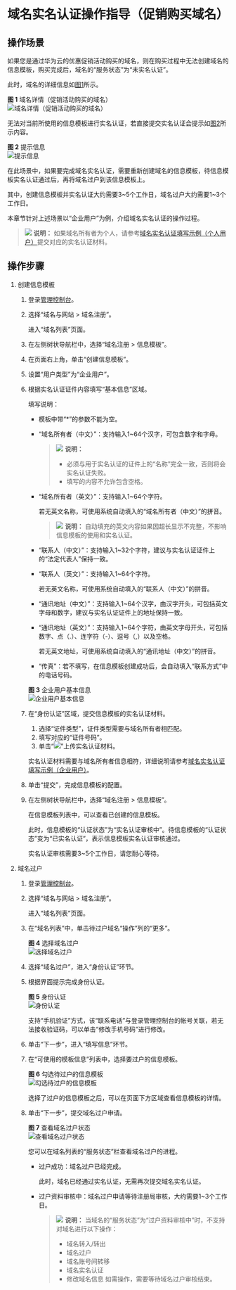 # 域名实名认证操作指导（促销购买域名）<a name="domain_ug_320008"></a>

## 操作场景<a name="section13471122018592"></a>

如果您是通过华为云的优惠促销活动购买的域名，则在购买过程中无法创建域名的信息模板，购买完成后，域名的“服务状态”为“未实名认证”。

此时，域名的详细信息如[图1](#fig1755316215115)所示。

**图 1**  域名详情（促销活动购买的域名）<a name="fig1755316215115"></a>  
![](figures/域名详情（促销活动购买的域名）.jpg "域名详情（促销活动购买的域名）")

无法对当前所使用的信息模板进行实名认证，若直接提交实名认证会提示如[图2](#fig1761823201010)所示内容。

**图 2**  提示信息<a name="fig1761823201010"></a>  
![](figures/提示信息.png "提示信息")

在此场景中，如果要完成域名实名认证，需要重新创建域名的信息模板，待信息模板实名认证通过后，再将域名过户到该信息模板上。

其中，创建信息模板并实名认证大约需要3\~5个工作日，域名过户大约需要1\~3个工作日。

本章节针对上述场景以“企业用户”为例，介绍域名实名认证的操作过程。

>![](public_sys-resources/icon-note.gif) **说明：** 
>如果域名所有者为个人，请参考[域名实名认证填写示例（个人用户）](域名实名认证填写示例（个人用户）.md)提交对应的实名认证材料。

## 操作步骤<a name="section1017501015716"></a>

1.  创建信息模板
    1.  登录[管理控制台](https://auth.huaweicloud.com/authui/login.html?locale=zh-cn#/login)。
    2.  选择“域名与网站 \> 域名注册”。

        进入“域名列表”页面。

    3.  在左侧树状导航栏中，选择“域名注册 \> 信息模板”。
    4.  在页面右上角，单击“创建信息模板”。
    5.  设置“用户类型”为“企业用户”。
    6.  根据实名认证证件内容填写“基本信息”区域。

        填写说明：

        -   模板中带“\*”的参数不能为空。
        -   “域名所有者（中文）”：支持输入1\~64个汉字，可包含数字和字母。

            >![](public_sys-resources/icon-note.gif) **说明：** 
            >-   必须与用于实名认证的证件上的“名称”完全一致，否则将会实名认证失败。
            >-   填写的内容不允许包含空格。

        -   “域名所有者（英文）”：支持输入1\~64个字符。

            若无英文名称，可使用系统自动填入的“域名所有者（中文）”的拼音。

            >![](public_sys-resources/icon-note.gif) **说明：** 
            >自动填充的英文内容如果因超长显示不完整，不影响信息模板的使用和实名认证。

        -   “联系人（中文）”：支持输入1\~32个字符，建议与实名认证证件上的“法定代表人”保持一致。
        -   “联系人（英文）”：支持输入1\~64个字符。

            若无英文名称，可使用系统自动填入的“联系人（中文）”的拼音。

        -   “通讯地址（中文）”：支持输入1\~64个汉字，由汉字开头，可包括英文字母和数字，建议与实名认证证件上的地址保持一致。
        -   “通讯地址（英文）”：支持输入1\~64个字符，由英文字母开头，可包括数字、点（.）、连字符（-）、逗号（,）以及空格。

            若无英文地址，可使用系统自动填入的“通讯地址（中文）”的拼音。

        -   “传真”：若不填写，在信息模板创建成功后，会自动填入“联系方式”中的电话号码。

        **图 3**  企业用户基本信息<a name="domain_ug_340003_zh-cn_topic_0212131360_fig47133942619"></a>  
        ![](figures/企业用户基本信息.png "企业用户基本信息")

    7.  在“身份认证”区域，提交信息模板的实名认证材料。

        1.  选择“证件类型”，证件类型需要与域名所有者相匹配。
        2.  填写对应的“证件号码”。
        3.  单击“![](figures/icon-upload.png)”上传实名认证材料。

        实名认证材料需要与域名所有者信息相符，详细说明请参考[域名实名认证填写示例（企业用户）](域名实名认证填写示例（企业用户）.md)。

    8.  单击“提交”，完成信息模板的配置。
    9.  在左侧树状导航栏中，选择“域名注册 \> 信息模板”。

        在信息模板列表中，可以查看已创建的信息模板。

        此时，信息模板的“认证状态”为“实名认证审核中”。待信息模板的“认证状态”变为“已实名认证”，表示信息模板实名认证审核通过。

        实名认证审核需要3\~5个工作日，请您耐心等待。

2.  域名过户
    1.  登录[管理控制台](https://auth.huaweicloud.com/authui/login.html?locale=zh-cn#/login)。
    2.  选择“域名与网站 \> 域名注册”。

        进入“域名列表”页面。

    1.  在“域名列表”中，单击待过户域名“操作”列的“更多”。

        **图 4**  选择域名过户<a name="domain_ug_350002_fig1315721716715"></a>  
        ![](figures/选择域名过户.png "选择域名过户")

    2.  选择“域名过户”，进入“身份认证”环节。
    3.  根据界面提示完成身份认证。

        **图 5**  身份认证<a name="domain_ug_350002_fig488581123517"></a>  
        ![](figures/身份认证.png "身份认证")

        支持“手机验证”方式，该“联系电话”与登录管理控制台的帐号关联，若无法接收验证码，可以单击“修改手机号码”进行修改。

    4.  单击“下一步”，进入“填写信息”环节。
    5.  在“可使用的模板信息”列表中，选择要过户的信息模板。

        **图 6**  勾选待过户的信息模板<a name="domain_ug_350002_fig101288014298"></a>  
        ![](figures/勾选待过户的信息模板.png "勾选待过户的信息模板")

        选择了过户的信息模板之后，可以在页面下方区域查看信息模板的详情。

    6.  单击“下一步”，提交域名过户申请。

        **图 7**  查看域名过户状态<a name="domain_ug_350002_fig192642325458"></a>  
        ![](figures/查看域名过户状态.png "查看域名过户状态")

        您可以在域名列表的“服务状态”栏查看域名过户的进程。

        -   过户成功：域名过户已经完成。

            此时，域名已经通过实名认证，无需再次提交域名实名认证。

        -   过户资料审核中：域名过户申请等待注册局审核，大约需要1\~3个工作日。

            >![](public_sys-resources/icon-note.gif) **说明：** 
            >当域名的“服务状态”为“过户资料审核中”时，不支持对域名进行以下操作：
            >-   域名转入/转出
            >-   域名过户
            >-   域名账号间转移
            >-   域名实名认证
            >-   修改域名信息
            >如需操作，需要等待域名过户审核结束。




